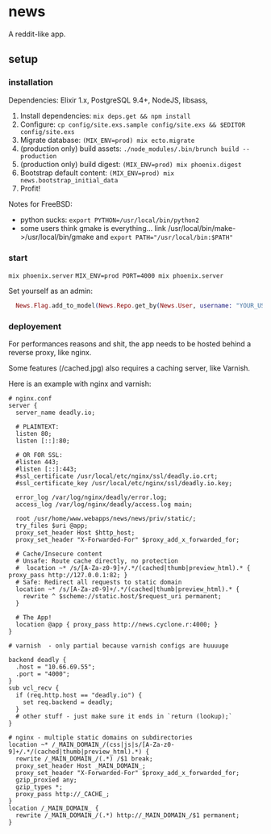 # news

A reddit-like app.

## setup

### installation

Dependencies: Elixir 1.x, PostgreSQL 9.4+, NodeJS, libsass,

1. Install dependencies: `mix deps.get && npm install`
2. Configure: `cp config/site.exs.sample config/site.exs && $EDITOR config/site.exs`
3. Migrate database: `(MIX_ENV=prod) mix ecto.migrate`
4. (production only) build assets: `./node_modules/.bin/brunch build --production`
5. (production only) build digest: `(MIX_ENV=prod) mix phoenix.digest`
6. Bootstrap default content: `(MIX_ENV=prod) mix news.bootstrap_initial_data`
7. Profit!

Notes for FreeBSD:

* python sucks: `export PYTHON=/usr/local/bin/python2`
* some users think gmake is everything... link /usr/local/bin/make->/usr/local/bin/gmake and `export PATH="/usr/local/bin:$PATH"`

### start

`mix phoenix.server`
`MIX_ENV=prod PORT=4000 mix phoenix.server`

Set yourself as an admin:

```elixir
  News.Flag.add_to_model(News.Repo.get_by(News.User, username: "YOUR_USERNAME"), "admin")
```

### deployement

For performances reasons and shit, the app needs to be hosted behind a reverse proxy, like nginx.

Some features (/cached.jpg) also requires a caching server, like Varnish.

Here is an example with nginx and varnish:

```
# nginx.conf
server {
  server_name deadly.io;

  # PLAINTEXT:
  listen 80;
  listen [::]:80;

  # OR FOR SSL:
  #listen 443;
  #listen [::]:443;
  #ssl_certificate /usr/local/etc/nginx/ssl/deadly.io.crt;
  #ssl_certificate_key /usr/local/etc/nginx/ssl/deadly.io.key;

  error_log /var/log/nginx/deadly/error.log;
  access_log /var/log/nginx/deadly/access.log main;

  root /usr/home/www.webapps/news/news/priv/static/;
  try_files $uri @app;
  proxy_set_header Host $http_host;
  proxy_set_header "X-Forwarded-For" $proxy_add_x_forwarded_for;

  # Cache/Insecure content
  # Unsafe: Route cache directly, no protection
  #  location ~* /s/[A-Za-z0-9]+/.*/(cached|thumb|preview_html).* { proxy_pass http://127.0.0.1:82; }
  # Safe: Redirect all requests to static domain
  location ~* /s/[A-Za-z0-9]+/.*/(cached|thumb|preview_html).* {
    rewrite ^ $scheme://static.host/$request_uri permanent;
  }

  # The App!
  location @app { proxy_pass http://news.cyclone.r:4000; }
}
```

```
# varnish  - only partial because varnish configs are huuuuge

backend deadly {
  .host = "10.66.69.55";
  .port = "4000";
}
sub vcl_recv {
  if (req.http.host == "deadly.io") {
    set req.backend = deadly;
  }
  # other stuff - just make sure it ends in `return (lookup);`
}
```

```
# nginx - multiple static domains on subdirectories
location ~* /_MAIN_DOMAIN_/(css|js|s/[A-Za-z0-9]+/.*/(cached|thumb|preview_html).*) {
  rewrite /_MAIN_DOMAIN_/(.*) /$1 break;
  proxy_set_header Host _MAIN_DOMAIN_;
  proxy_set_header "X-Forwarded-For" $proxy_add_x_forwarded_for;
  gzip_proxied any;
  gzip_types *;
  proxy_pass http://_CACHE_;
}
location /_MAIN_DOMAIN_ {
  rewrite /_MAIN_DOMAIN_/(.*) http://_MAIN_DOMAIN_/$1 permanent;
}
```

